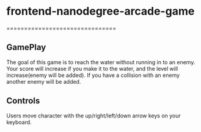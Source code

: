 # frontend-nanodegree-arcade-game
===============================

## GamePlay

The goal of this game is to reach the water without running in to an enemy. Your score will increase if you make it to the water, and the level will increase(enemy will be added). If you have a collision with an enemy another enemy will be added.

## Controls

Users move character with the up/right/left/down arrow keys on your keyboard.